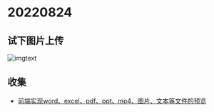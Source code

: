 <!--
 * @Desc: 
 * @Author: 曾茹菁
 * @Date: 2022-08-24 09:04:43
 * @LastEditors: 曾茹菁
 * @LastEditTime: 2022-08-26 13:59:40
-->
# 20220824
## 试下图片上传
![imgtext](http://assets.yomuki.com/md/91233F67-8665-423C-9908-0EBFC712489A.jpeg)
## 收集
- [前端实现word、excel、pdf、ppt、mp4、图片、文本等文件的预览](https://juejin.cn/post/7071598747519549454)